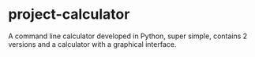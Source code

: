 # project-calculator
A command line calculator developed in Python, super simple, contains 2 versions and a calculator with a graphical interface.
